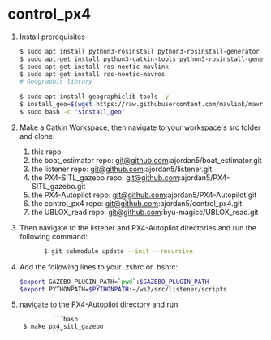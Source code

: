 # control_px4
1. Install prerequisites

    ```bash
    $ sudo apt install python3-rosinstall python3-rosinstall-generator python3-wstool build-essential -y
    $ sudo apt-get install python3-catkin-tools python3-rosinstall-generator -y
    $ sudo apt-get install ros-noetic-mavlink
    $ sudo apt-get install ros-noetic-mavros                     
    # Geographic library
		
    $ sudo apt install geographiclib-tools -y
    $ install_geo=$(wget https://raw.githubusercontent.com/mavlink/mavros/master/mavros/scripts/install_geographiclib_datasets.sh -O -) 
    $ sudo bash -c "$install_geo"

    ```
    
2. Make a Catkin Workspace, then navigate to your workspace's src folder and clone:
	1. this repo
	2. the boat_estimator repo: git@github.com:ajordan5/boat_estimator.git
	3. the listener repo: git@github.com:ajordan5/listener.git
	4. the PX4-SITL_gazebo repo: git@github.com:ajordan5/PX4-SITL_gazebo.git 
	5. the PX4-Autopilot repo: git@github.com:ajordan5/PX4-Autopilot.git
	6. the control_px4 repo: git@github.com:ajordan5/control_px4.git
	7. the UBLOX_read repo: git@github.com:byu-magicc/UBLOX_read.git
3. Then navigate to the listener and PX4-Autopilot directories and run the following command:   
    
  ```bash
        	$ git submodule update --init --recursive
  ```     
4. Add the following lines to your .zshrc or .bshrc:

	```bash
  	$export GAZEBO_PLUGIN_PATH=`pwd`:$GAZEBO_PLUGIN_PATH
	$export PYTHONPATH=$PYTHONPATH:~/ws2/src/listener/scripts
  	```
5. navigate to the PX4-Autopilot directory and run: 

				```bash
        $ make px4_sitl_gazebo
				```
